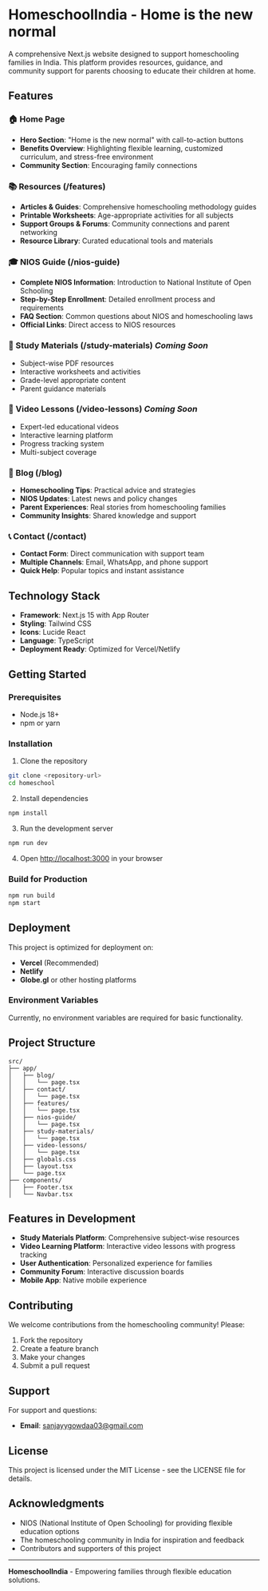 # HomeschoolIndia - Home is the new normal

A comprehensive Next.js website designed to support homeschooling families in India. This platform provides resources, guidance, and community support for parents choosing to educate their children at home.

## Features

### 🏠 Home Page
- **Hero Section**: "Home is the new normal" with call-to-action buttons
- **Benefits Overview**: Highlighting flexible learning, customized curriculum, and stress-free environment
- **Community Section**: Encouraging family connections

### 📚 Resources (/features)
- **Articles & Guides**: Comprehensive homeschooling methodology guides
- **Printable Worksheets**: Age-appropriate activities for all subjects
- **Support Groups & Forums**: Community connections and parent networking
- **Resource Library**: Curated educational tools and materials

### 🎓 NIOS Guide (/nios-guide)
- **Complete NIOS Information**: Introduction to National Institute of Open Schooling
- **Step-by-Step Enrollment**: Detailed enrollment process and requirements
- **FAQ Section**: Common questions about NIOS and homeschooling laws
- **Official Links**: Direct access to NIOS resources

### 📖 Study Materials (/study-materials) *Coming Soon*
- Subject-wise PDF resources
- Interactive worksheets and activities
- Grade-level appropriate content
- Parent guidance materials

### 🎥 Video Lessons (/video-lessons) *Coming Soon*
- Expert-led educational videos
- Interactive learning platform
- Progress tracking system
- Multi-subject coverage

### 📝 Blog (/blog)
- **Homeschooling Tips**: Practical advice and strategies
- **NIOS Updates**: Latest news and policy changes
- **Parent Experiences**: Real stories from homeschooling families
- **Community Insights**: Shared knowledge and support

### 📞 Contact (/contact)
- **Contact Form**: Direct communication with support team
- **Multiple Channels**: Email, WhatsApp, and phone support
- **Quick Help**: Popular topics and instant assistance

## Technology Stack

- **Framework**: Next.js 15 with App Router
- **Styling**: Tailwind CSS
- **Icons**: Lucide React
- **Language**: TypeScript
- **Deployment Ready**: Optimized for Vercel/Netlify

## Getting Started

### Prerequisites
- Node.js 18+ 
- npm or yarn

### Installation

1. Clone the repository
```bash
git clone <repository-url>
cd homeschool
```

2. Install dependencies
```bash
npm install
```

3. Run the development server
```bash
npm run dev
```

4. Open [http://localhost:3000](http://localhost:3000) in your browser

### Build for Production

```bash
npm run build
npm start
```

## Deployment

This project is optimized for deployment on:

- **Vercel** (Recommended)
- **Netlify**
- **Globe.gl** or other hosting platforms

### Environment Variables
Currently, no environment variables are required for basic functionality.

## Project Structure

```
src/
├── app/
│   ├── blog/
│   │   └── page.tsx
│   ├── contact/
│   │   └── page.tsx
│   ├── features/
│   │   └── page.tsx
│   ├── nios-guide/
│   │   └── page.tsx
│   ├── study-materials/
│   │   └── page.tsx
│   ├── video-lessons/
│   │   └── page.tsx
│   ├── globals.css
│   ├── layout.tsx
│   └── page.tsx
├── components/
│   ├── Footer.tsx
│   └── Navbar.tsx
```

## Features in Development

- **Study Materials Platform**: Comprehensive subject-wise resources
- **Video Learning Platform**: Interactive video lessons with progress tracking
- **User Authentication**: Personalized experience for families
- **Community Forum**: Interactive discussion boards
- **Mobile App**: Native mobile experience

## Contributing

We welcome contributions from the homeschooling community! Please:

1. Fork the repository
2. Create a feature branch
3. Make your changes
4. Submit a pull request

## Support

For support and questions:
- **Email**: sanjayygowdaa03@gmail.com

## License

This project is licensed under the MIT License - see the LICENSE file for details.

## Acknowledgments

- NIOS (National Institute of Open Schooling) for providing flexible education options
- The homeschooling community in India for inspiration and feedback
- Contributors and supporters of this project

---

**HomeschoolIndia** - Empowering families through flexible education solutions.
